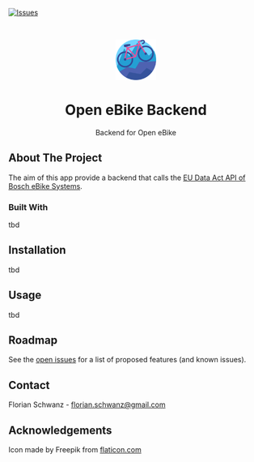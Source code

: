 [![Issues](https://img.shields.io/github/issues/open-ebike/open-ebike-backend)](https://github.com/open-ebike/open-ebike-backend/issues)

<br />
<p align="center">
  <a href="https://github.com/open-ebike/open-ebike-backend">
    <img src="./logo.png" alt="Logo" style="height: 80px; ">
  </a>

  <h1 align="center">Open eBike Backend</h1>

  <p align="center">
    Backend for Open eBike
  </p>
</p>

## About The Project

The aim of this app provide a backend that calls the [EU Data Act API of Bosch eBike Systems](https://flow.bosch-ebike.com/data-act).

### Built With

tbd

## Installation

tbd

## Usage

tbd

## Roadmap

See the [open issues](https://github.com/open-ebike/open-ebike-backend/issues) for a list of proposed features (and
 known issues).

## Contact

Florian Schwanz - florian.schwanz@gmail.com

## Acknowledgements

Icon made by Freepik from [flaticon.com](https://flaticon.com)
